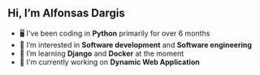 ## Hi, I’m Alfonsas Dargis

- 🖥️ I've been coding in **Python** primarily for over 6 months
- 👀 I’m interested in **Software development** and **Software engineering**
- 🌱 I’m learning **Django** and **Docker** at the moment
- 🔨 I'm currently working on **Dynamic Web Application**


<!---
d-alfa/d-alfa is a ✨ special ✨ repository because its `README.md` (this file) appears on your GitHub profile.
You can click the Preview link to take a look at your changes.
--->
